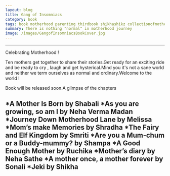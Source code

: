 ```yaml
---
layout: blog
title: Gang of Insomniacs
category: book
tags: book motherhood parenting thirdbook shikhashikz collectionofmotherhoodstories 
summary: There is nothing "normal" in motherhood journey
image: /images/GangofInsomniacsBookCover.jpg
---
```

---
Celebrating Motherhood ! 

Ten mothers get together to share their stories.Get ready for an exciting ride and be ready to cry , laugh and get hysterical.Mind you it's not a sane world and neither we term ourselves as normal and ordinary.Welcome to the world !

Book will be released soon.A glimpse of the chapters

*A Mother Is Born by Shabali
*As you are growing, so am I by Neha Verma Madan
*Journey Down Motherhood Lane by Melissa
*Mom’s make Memories by Shradha
*The Fairy and Elf Kingdom by Smriti
*Are you a Mum-chum or a Buddy-mummy? by Shampa
*A Good Enough Mother by Ruchika
*Mother’s diary by Neha Sathe
*A mother once, a mother forever by Sonali
*Jeki by Shikha
---
